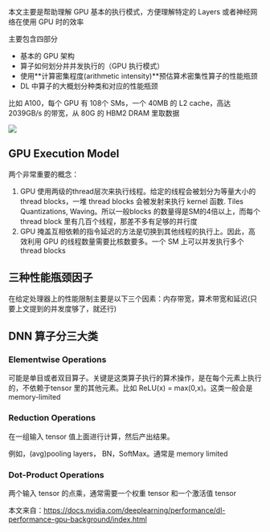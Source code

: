 本文主要是帮助理解 GPU 基本的执行模式，方便理解特定的 Layers 或者神经网络在使用 GPU 时的效率

主要包含四部分

* 基本的 GPU 架构
* 算子如何划分并并发执行的（GPU 执行模式）
* 使用**计算密集程度(arithmetic intensity)**预估算术密集性算子的性能瓶颈
* DL 中算子的大概划分种类和对应的性能瓶颈

比如 A100，每个 GPU 有 108个 SMs，一个 40MB 的 L2 cache，高达 2039GB/s 的带宽，从 80G 的 HBM2 DRAM 里取数据

![](./imgs/simplified-gpu-arch.png)

## GPU Execution Model

两个非常重要的概念：

1. GPU 使用两级的thread层次来执行线程。给定的线程会被划分为等量大小的thread blocks，一堆 thread blocks 会被发射来执行 kernel 函数. Tiles Quantizations, Waving。所以一般blocks 的数量得是SM的4倍以上，而每个 thread block 里有几百个线程，那差不多有足够的并行度
2. GPU 掩盖互相依赖的指令延迟的方法是切换到其他线程的执行上。因此，高效利用 GPU 的线程数量需要比核数要多。一个 SM 上可以并发执行多个 thread blocks

## 三种性能瓶颈因子

在给定处理器上的性能限制主要是以下三个因素：内存带宽，算术带宽和延迟(只要上文提到的并发度够了，就还行)

## DNN 算子分三大类

### Elementwise Operations
可能是单目或者双目算子。关键是这类算子执行的算术操作，是在每个元素上执行的，不依赖于tensor 里的其他元素。比如 ReLU(x) = max(0,x)。这类一般会是 memory-limited

### Reduction Operations
在一组输入 tensor 值上面进行计算，然后产出结果。

例如，(avg)pooling layers， BN，SoftMax。通常是 memory limited

### Dot-Product Operations
两个输入 tensor 的点乘，通常需要一个权重 tensor 和一个激活值 tensor

本文来自：https://docs.nvidia.com/deeplearning/performance/dl-performance-gpu-background/index.html
